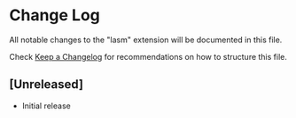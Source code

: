 # Change Log

All notable changes to the "lasm" extension will be documented in this file.

Check [Keep a Changelog](http://keepachangelog.com/) for recommendations on how to structure this file.

## [Unreleased]

- Initial release
